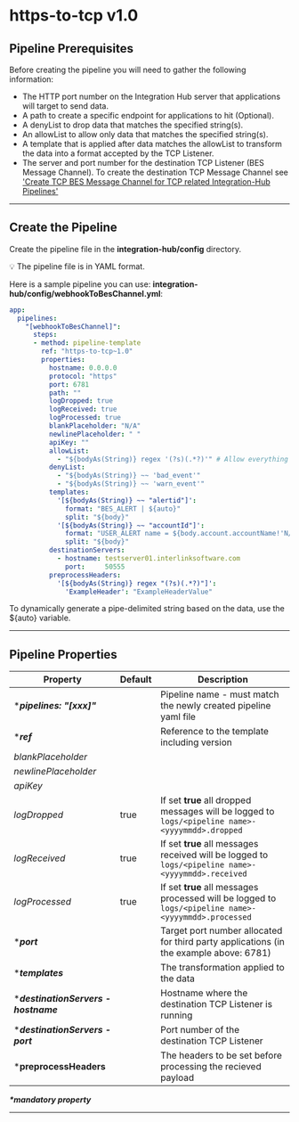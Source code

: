 # https-to-tcp v1.0

## Pipeline Prerequisites

Before creating the pipeline you will need to gather the following information:

- The HTTP port number on the Integration Hub server that applications will target to send data.
- A path to create a specific endpoint for applications to hit (Optional).
- A denyList to drop data that matches the specified string(s).  
- An allowList to allow only data that matches the specified string(s).
- A template that is applied after data matches the allowList to transform the data into a format accepted by the TCP Listener.
- The server and port number for the destination TCP Listener (BES Message Channel).  To create the destination TCP Message Channel see ['Create TCP BES Message Channel for TCP related Integration-Hub Pipelines'](https://github.com/interlinksoftware/integrationhub/blob/main/templates/https-to-tcp/readme.md#configure)

***

## Create the Pipeline

Create the pipeline file in the **integration-hub/config** directory.

:bulb: The pipeline file is in YAML format.

Here is a sample pipeline you can use: **integration-hub/config/webhookToBesChannel.yml**:

```yml
app:
  pipelines:
    "[webhookToBesChannel]":
      steps:
      - method: pipeline-template
        ref: "https-to-tcp~1.0"
        properties:
          hostname: 0.0.0.0
          protocol: "https"
          port: 6781
          path: ""
          logDropped: true
          logReceived: true
          logProcessed: true
          blankPlaceholder: "N/A"
          newlinePlaceholder: " "
          apiKey: ""
          allowList:
            - "${bodyAs(String)} regex '(?s)(.*?)'" # Allow everything
          denyList:
            - "${bodyAs(String)} ~~ 'bad_event'"
            - "${bodyAs(String)} ~~ 'warn_event'"
          templates:
            '[${bodyAs(String)} ~~ "alertid"]':
              format: "BES_ALERT | ${auto}"
              split: "${body}"
            '[${bodyAs(String)} ~~ "accountId"]':
              format: "USER_ALERT name = ${body.account.accountName!'N/A'} | id = ${body.account.accountId!'N/A'} | dateReceived = ${body.dateReceived!'N/A'} |"
              split: "${body}"
          destinationServers:
            - hostname: testserver01.interlinksoftware.com
              port:     50555
          preprocessHeaders:
            '[${bodyAs(String)} regex "(?s)(.*?)"]':
              'ExampleHeader': "ExampleHeaderValue"
```

To dynamically generate a pipe-delimited string based on the data, use the ${auto} variable.

***

## Pipeline Properties

| Property | Default | Description |
|---|---|---|
|***_pipelines: "[xxx]"_** | | Pipeline name - must match the newly created pipeline yaml file|
|***_ref_** | | Reference to the template including version |
|_blankPlaceholder_ | |  |
|_newlinePlaceholder_ | |  |
|_apiKey_ | |  |
|_logDropped_|true |If set **true** all dropped messages will be logged to ```logs/<pipeline name>-<yyyymmdd>.dropped```|
|_logReceived_|true |If set **true** all messages received will be logged to ```logs/<pipeline name>-<yyyymmdd>.received```|
|_logProcessed_|true |If set **true** all messages processed will be logged to ```logs/<pipeline name>-<yyyymmdd>.processed```|
|***_port_**| | Target port number allocated for third party applications (in the example above: 6781)|
|***_templates_**| | The transformation applied to the data |
|***_destinationServers - hostname_**| | Hostname where the destination TCP Listener is running|
|***_destinationServers - port_**| | Port number of the destination TCP Listener|
|***preprocessHeaders**| | The headers to be set before processing the recieved payload|

**_*mandatory property_**
***
